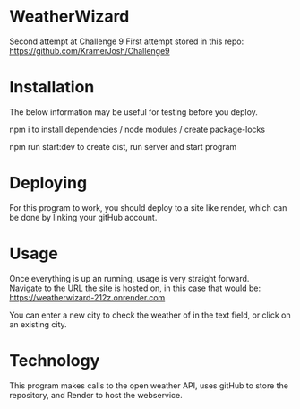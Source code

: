 # WeatherWizard
Second attempt at Challenge 9
First attempt stored in this repo:
https://github.com/KramerJosh/Challenge9


# Installation
The below information may be useful for testing before you deploy.

npm i to install dependencies / node modules / create package-locks

npm run start:dev to create dist, run server and start program

# Deploying
For this program to work, you should deploy to a site like render, which can be done by linking your gitHub account.

# Usage
Once everything is up an running, usage is very straight forward.  
Navigate to the URL the site is hosted on, in this case that would be:
https://weatherwizard-212z.onrender.com

You can enter a new city to check the weather of in the text field, or click on an existing city.

# Technology
This program makes calls to the open weather API, uses gitHub to store the repository, and Render to host the webservice. 

